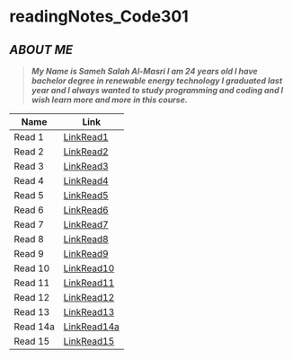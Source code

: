 # readingNotes_Code301
## ***ABOUT ME***
> ***My Name is Sameh Salah Al-Masri I am 24 years old I have bachelor degree in renewable energy technology I graduated last year and I always wanted to study programming and coding and I wish learn more and more in this course.***

Name | Link
------------ | -------------
Read 1 | [LinkRead1](https://samehmasri.github.io/readingNotes_Code301/read1)
Read 2 | [LinkRead2](https://samehmasri.github.io/readingNotes_Code301/read2)
Read 3 | [LinkRead3](https://samehmasri.github.io/readingNotes_Code301/read3)
Read 4 | [LinkRead4](https://samehmasri.github.io/readingNotes_Code301/read4)
Read 5 | [LinkRead5](https://samehmasri.github.io/readingNotes_Code301/read5)
Read 6 | [LinkRead6](https://samehmasri.github.io/readingNotes_Code301/read6)
Read 7 | [LinkRead7](https://samehmasri.github.io/readingNotes_Code301/read7)
Read 8 | [LinkRead8](https://samehmasri.github.io/readingNotes_Code301/read8)
Read 9 | [LinkRead9](https://samehmasri.github.io/readingNotes_Code301/read9)
Read 10 | [LinkRead10](https://samehmasri.github.io/readingNotes_Code301/read10)
Read 11 | [LinkRead11](https://samehmasri.github.io/readingNotes_Code301/read11)
Read 12 | [LinkRead12](https://samehmasri.github.io/readingNotes_Code301/read12)
Read 13 | [LinkRead13](https://samehmasri.github.io/readingNotes_Code301/read13)
Read 14a | [LinkRead14a](https://samehmasri.github.io/readingNotes_Code301/read14a)
Read 15 | [LinkRead15](https://samehmasri.github.io/readingNotes_Code301/read15)